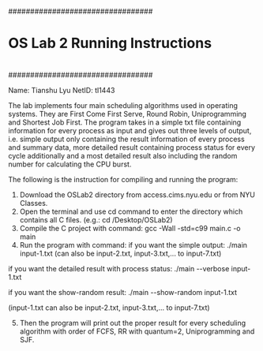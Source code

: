 #################################
#                               #
# OS Lab 2 Running Instructions # 
#                               #
#################################

Name: Tianshu Lyu
NetID: tl1443

The lab implements four main scheduling algorithms used in operating systems. They are First Come First Serve, Round Robin, Uniprogramming and Shortest Job First. The program takes in a simple txt file containing information for every process as input and gives out three levels of output, i.e. simple output only containing the result information of every process and summary data, more detailed result containing process status for every cycle additionally and a most detailed result also including the random number for calculating the CPU burst.

The following is the instruction for compiling and running the program:

1. Download the OSLab2 directory from access.cims.nyu.edu or from NYU Classes.
2. Open the terminal and use cd command to enter the directory which contains all C files. (e.g.: cd /Desktop/OSLab2)
3. Compile the C project with command: gcc -Wall -std=c99  main.c -o main
4. Run the program with command:
if you want the simple output: 
./main input-1.txt (can also be input-2.txt, input-3.txt,... to input-7.txt)

if you want the detailed result with process status:
./main --verbose input-1.txt

if you want the show-random result:
./main --show-random input-1.txt

(input-1.txt can also be input-2.txt, input-3.txt,... to input-7.txt)

5. Then the program will print out the proper result for every scheduling algorithm with order of FCFS, RR with quantum=2, Uniprogramming and SJF.
